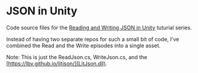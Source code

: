 # JSON in Unity
Code source files for the [Reading and Writing JSON in Unity](https://www.youtube.com/playlist?list=PLivfKP2ufIK4YTqDr4eBcwvRR8pLBc1sh) tuturial series.

Instead of having two separate repos for such a small bit of code, I've combined the Read and the Write episodes into a single asset.

Note: This is just the ReadJson.cs, WriteJson.cs, and the [https://lbv.github.io/litjson/](LitJson.dll). 
